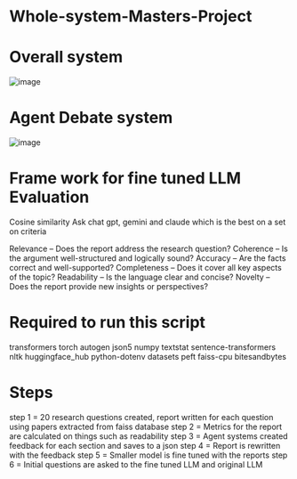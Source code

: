 # Whole-system-Masters-Project

# Overall system

![image](https://github.com/user-attachments/assets/9816db45-2f41-477c-84a7-1dcc7bd763b5)



# Agent Debate system
![image](https://github.com/user-attachments/assets/e729b230-68cb-4ab8-8114-68f94c863e39)


# Frame work for fine tuned LLM Evaluation 
Cosine similarity 
Ask chat gpt, gemini and claude which is the best on a set on criteria

Relevance – Does the report address the research question?
Coherence – Is the argument well-structured and logically sound?
Accuracy – Are the facts correct and well-supported?
Completeness – Does it cover all key aspects of the topic?
Readability – Is the language clear and concise?
Novelty – Does the report provide new insights or perspectives?

# Required to run this script 
 transformers torch autogen json5 numpy textstat sentence-transformers nltk huggingface_hub python-dotenv datasets peft faiss-cpu bitesandbytes

# Steps

step 1 = 20 research questions created, report written for each question using papers extracted from faiss database
step 2 = Metrics for the report are calculated on things such as readability 
step 3 = Agent systems created feedback for each section and saves to a json 
step 4 = Report is rewritten with the feedback
step 5 = Smaller model is fine tuned with the reports
step 6 = Initial questions are asked to the fine tuned LLM and original LLM 

